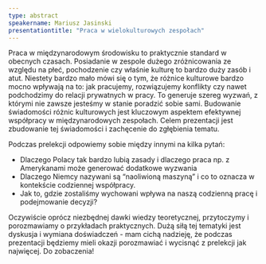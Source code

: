 ```yaml
---
type: abstract
speakername: Mariusz Jasinski
presentationtitle: "Praca w wielokulturowych zespołach"
---
```

Praca w międzynarodowym środowisku to praktycznie standard w obecnych czasach. Posiadanie w zespole dużego zróżnicowania ze względu na płeć, pochodzenie czy właśnie kulturę to bardzo duży zasób i atut. Niestety bardzo mało mówi się o tym, że różnice kulturowe bardzo mocno wpływają na to: jak pracujemy, rozwiązujemy konflikty czy nawet podchodzimy do relacji prywatnych w pracy. To generuje szereg wyzwań, z którymi nie zawsze jesteśmy w stanie poradzić sobie sami. Budowanie świadomości różnic kulturowych jest kluczowym aspektem efektywnej współpracy w międzynarodowych zespołach. Celem prezentacji jest zbudowanie tej świadomości i zachęcenie do zgłębienia tematu.

Podczas prelekcji odpowiemy sobie między innymi na kilka pytań:

* Dlaczego Polacy tak bardzo lubią zasady i dlaczego praca np. z Amerykanami może generować dodatkowe wyzwania
* Dlaczego Niemcy nazywani są “naoliwioną maszyną” i co to oznacza w kontekście codziennej współpracy.
* Jak to, gdzie zostaliśmy wychowani wpływa na naszą codzienną pracę i podejmowanie decyzji?



Oczywiście oprócz niezbędnej dawki wiedzy teoretycznej, przytoczymy i porozmawiamy o przykładach praktycznych. Dużą siłą tej tematyki jest dyskusja i wymiana doświadczeń - mam cichą nadzieję, że podczas prezentacji będziemy mieli okazji porozmawiać i wycisnąć z prelekcji jak najwięcej. Do zobaczenia!
